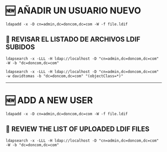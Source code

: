 # 🆕 AÑADIR UN USUARIO NUEVO
```shell
ldapadd -x -D cn=admin,dc=doncom,dc=com -W -f file.ldif
```

## 📄 REVISAR EL LISTADO DE ARCHIVOS LDIF SUBIDOS
```shell
ldapsearch -x -LLL -H ldap://localhost -D "cn=admin,dc=doncom,dc=com" -W -b "dc=doncom,dc=com"
```
```shell
ldapsearch -x -LLL -H ldap://localhost -D "cn=admin,dc=doncom,dc=com" -w davidtomas -b "dc=doncom,dc=com" "(objectClass=*)"
```
---

# 🆕 ADD A NEW USER
```shell
ldapadd -x -D cn=admin,dc=doncom,dc=com -W -f file.ldif
```

## 📄 REVIEW THE LIST OF UPLOADED LDIF FILES
```shell
ldapsearch -x -LLL -H ldap://localhost -D "cn=admin,dc=doncom,dc=com" -W -b "dc=doncom,dc=com"
```